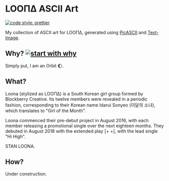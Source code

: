 # LOOΠΔ ASCII Art

[![code style: prettier](https://img.shields.io/badge/code_style-prettier-ff69b4.svg)](https://github.com/prettier/prettier)

My collection of ASCII art for LOOΠΔ, generated using [PicASCII](http://picascii.com/) and [Text-Image](https://www.text-image.com/convert/ascii.html).

## Why? [![start with why](https://img.shields.io/badge/start%20with-why%3F-brightgreen.svg?style=flat)](http://www.ted.com/talks/simon_sinek_how_great_leaders_inspire_action)

Simply put, I am an Orbit :moon:.

## What?

Loona (stylized as LOOΠΔ) is a South Korean girl group formed by Blockberry Creative. Its twelve members were revealed in a periodic fashion, corresponding to their Korean name Idarui Sonyeo (이달의 소녀), which translates to "Girl of the Month".

Loona commenced their pre-debut project in August 2016, with each member releasing a promotional single over the next eighteen months. They debuted in August 2018 with the extended play [+ +], with the lead single "Hi High".

STAN LOONA.

## How?

Under construction.
